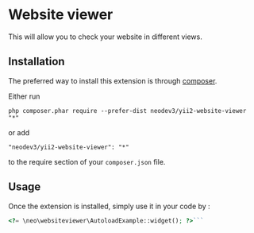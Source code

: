Website viewer
==============
This will allow you to check your website in different views.

Installation
------------

The preferred way to install this extension is through [composer](http://getcomposer.org/download/).

Either run

```
php composer.phar require --prefer-dist neodev3/yii2-website-viewer "*"
```

or add

```
"neodev3/yii2-website-viewer": "*"
```

to the require section of your `composer.json` file.


Usage
-----

Once the extension is installed, simply use it in your code by  :

```php
<?= \neo\websiteviewer\AutoloadExample::widget(); ?>```